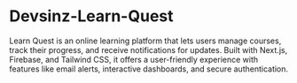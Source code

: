 # Devsinz-Learn-Quest
Learn Quest is an online learning platform that lets users manage courses, track their progress, and receive notifications for updates. Built with Next.js, Firebase, and Tailwind CSS, it offers a user-friendly experience with features like email alerts, interactive dashboards, and secure authentication.
